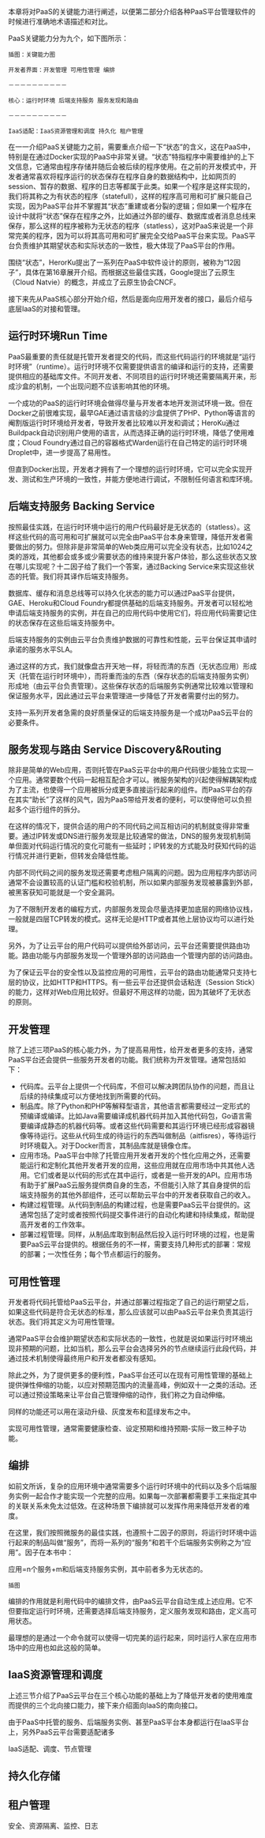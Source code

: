 本章将对PaaS的关键能力进行阐述，以便第二部分介绍各种PaaS平台管理软件的时候进行准确地术语描述和对比。

PaaS关键能力分为九个，如下图所示：

`插图：关键能力图`

`开发者界面：开发管理 可用性管理 编排`

`－－－－－－－－－－`

`核心：运行时环境 后端支持服务 服务发现和路由`

`－－－－－－－－－－`

`IaaS适配：IaaS资源管理和调度 持久化 租户管理`

在一一介绍PaaS关键能力之前，需要重点介绍一下“状态”的含义，这在PaaS中，特别是在通过Docker实现的PaaS中非常关键。“状态”特指程序中需要维护的上下文信息，它通常由程序存储并随后会被后续的程序使用。在之前的开发模式中，开发者通常喜欢将程序运行的状态保存在程序自身的数据结构中，比如网页的session、暂存的数据、程序的日志等都属于此类。如果一个程序是这样实现的，我们将其称之为有状态的程序（statefull），这样的程序高可用和可扩展只能自己实现，因为PaaS平台并不掌握其“状态”重建或者分裂的逻辑；但如果一个程序在设计中就将“状态”保存在程序之外，比如通过外部的缓存、数据库或者消息总线来保存，那么这样的程序被称为无状态的程序（statless），这对PaaS来说是一个非常完美的程序，因为可以将其高可用和可扩展完全交给PaaS平台来实现。PaaS平台负责维护其期望状态和实际状态的一致性，极大体现了PaaS平台的作用。

围绕“状态”，HerorKu提出了一系列在PaaS中软件设计的原则，被称为“12因子”，具体在第16章展开介绍。而根据这些最佳实践，Google提出了云原生（Cloud Natvie）的概念，并成立了云原生协会CNCF。

接下来先从PaaS核心部分开始介绍，然后是面向应用开发者的接口，最后介绍与底层IaaS的对接和管理。

## 运行时环境Run Time

PaaS最重要的责任就是托管开发者提交的代码，而这些代码运行的环境就是“运行时环境”（runtime）。运行时环境不仅需要提供语言的编译和运行的支持，还需要提供相应的基础库文件。不同开发者、不同项目的运行时环境还需要隔离开来，形成沙盒的机制，一个出现问题不应该影响其他的环境。

一个成功的PaaS的运行时环境会做得尽量与开发者本地开发测试环境一致。但在Docker之前很难实现，最早GAE通过语言级的沙盒提供了PHP、Python等语言的阉割版运行时环境给开发者，导致开发者比较难以开发和调试；HeroKu通过Buildpack自动识别用户使用的语言，从而选择正确的运行时环境，降低了使用难度；Cloud Foundry通过自己的容器格式Warden运行在自己特定的运行时环境Droplet中，进一步提高了易用性。

但直到Docker出现，开发者才拥有了一个理想的运行时环境，它可以完全实现开发、测试和生产环境的一致性，并能方便地进行调试，不限制任何语言和库环境。

## 后端支持服务 Backing Service

按照最佳实践，在运行时环境中运行的用户代码最好是无状态的（statless）。这样这些代码的高可用和可扩展就可以完全由PaaS平台本身来管理，降低开发者需要做出的努力。但除非是非常简单的Web类应用可以完全没有状态，比如1024之类的游戏，其他都会或多或少需要状态的维持来提升客户体验，那么这些状态又放在哪儿实现呢？十二因子给了我们一个答案，通过Backing Service来实现这些状态的托管。我们将其译作后端支持服务。

数据库、缓存和消息总线等可以持久化状态的能力可以通过PaaS平台提供，GAE、Heroku和Cloud Foundry都提供基础的后端支持服务。开发者可以轻松地申请后端支持服务的实例，并在自己的应用代码中使用它们，将应用代码需要记住的状态保存在这些后端支持服务中。

后端支持服务的实例由云平台负责维护数据的可靠性和性能，云平台保证其申请时承诺的服务水平SLA。

通过这样的方式，我们就像盘古开天地一样，将轻而清的东西（无状态应用）形成天（托管在运行时环境中），而将重而浊的东西（保存状态的后端支持服务实例）形成地（由云平台负责管理）。这些保存状态的后端服务实例通常比较难以管理和保证服务水平，因此通过云平台来管理进一步降低了开发者需要付出的努力。

支持一系列开发者急需的良好质量保证的后端支持服务是一个成功PaaS云平台的必要条件。

## 服务发现与路由 Service Discovery&Routing

除非是简单的Web应用，否则托管在PaaS云平台中的用户代码很少能独立实现一个应用。通常要数个代码一起相互配合才可以。微服务架构的兴起使得解耦架构成为了主流，也使得一个应用被拆分成更多直接运行起来的组件。而PaaS平台的存在其实“助长”了这样的风气，因为PaaS带给开发者的便利，可以使得他可以负担起多个运行组件的拆分。

在这样的情况下，提供合适的用户的不同代码之间互相访问的机制就变得非常重要。通过IP转发或DNS进行服务发现是比较通常的做法，DNS的服务发现机制简单但面对代码运行情况的变化可能有一些延时；IP转发的方式能及时获知代码的运行情况并进行更新，但转发会降低性能。

内部不同代码之间的服务发现还需要考虑租户隔离的问题。因为应用程序内部访问通常不会设置较高的认证门槛和校验机制，所以如果内部服务发现被暴露到外部，被黑客获知可能就是一个安全漏洞。

为了不限制开发者的编程方式，内部服务发现会尽量选择更加底层的网络协议栈，一般就是四层TCP转发的模式。这样无论是HTTP或者其他上层协议均可以进行处理。

另外，为了让云平台的用户代码可以提供给外部访问，云平台还需要提供路由功能。路由功能与内部服务发现一个管理外部的访问路由一个管理内部的访问路由。

为了保证云平台的安全性以及监控应用的可用性，云平台的路由功能通常只支持七层的协议，比如HTTP和HTTPS。有一些云平台还提供会话粘连（Session Stick）的能力，这样对Web应用比较好。但最好不用这样的功能，因为其破坏了无状态的原则。

## 开发管理

除了上述三项PaaS的核心能力外，为了提高易用性，给开发者更多的支持，通常PaaS平台还会提供一些服务开发者的功能。我们统称为开发管理。通常包括如下：

* 代码库。云平台上提供一个代码库，不但可以解决跨团队协作的问题，而且让后续的持续集成可以方便地找到所需要的代码。
* 制品库。除了Python和PHP等解释型语言，其他语言都需要经过一定形式的预编译或编译。比如Java需要编译成机器代码并加入其他代码包，Go语言需要编译成静态的机器代码等。或者这些代码需要和其运行环境已经形成容器镜像等待运行。这些从代码生成的待运行的东西叫做制品（aitfisres），等待运行时环境载入。对于Docker而言，其制品库就是镜像仓库。
* 应用市场。PaaS平台中除了托管应用开发者开发的个性化应用之外，还需要能运行和定制化其他开发者开发的应用，这些应用就在应用市场中共其他人选用。它们或者是以代码的形式在其中运行，或者是一些开发的API。应用市场有助于扩展PaaS云服务提供商自身的生态，不但能引入除了其自身提供的后端支持服务的其他外部组件，还可以帮助云平台中的开发者获取自己的收入。
* 构建过程管理。从代码到制品的构建过程，也是需要PaaS云平台提供的。这通常包括了定时或者按照代码提交事件进行的自动化构建和持续集成，帮助提高开发者的工作效率。
* 部署过程管理。同样，从制品库取到制品然后投入运行时环境的过程，也是需要PaaS云平台提供的。根据任务的不一样，需要支持几种形式的部署：常规的部署；一次性任务；每个节点都运行的服务。

## 可用性管理

开发者将代码托管给PaaS云平台，并通过部署过程指定了自己的运行期望之后，如果这些代码是符合无状态的标准，那么应该就可以由PaaS云平台来负责其运行状态。我们将其定义为可用性管理。

通常PaaS平台会维护期望状态和实际状态的一致性，也就是说如果运行时环境出现非预期的问题，比如当机，那么云平台会选择另外的节点继续运行此段代码，并通过技术机制使得最终用户和开发者都没有感知。

除此之外，为了提供更多的便利性，PaaS平台还可以在现有可用性管理的基础上提供弹性伸缩的功能，以应对预期范围内的流量高峰，例如双十一之类的活动。还可以通过预设策略来让平台自己管理伸缩的动作，我们称之为自动伸缩。

同样的功能还可以用在滚动升级、灰度发布和蓝绿发布之中。

实现可用性管理，通常需要健康检查、设定预期和维持预期-实际一致三种子功能。

## 编排

如前文所诉，复杂的应用环境中通常需要多个运行时环境中的代码以及多个后端服务实例一起合作才能实现一个完整的应用。如果每一次部署都需要手工来指定其中的关联关系未免太过低效。在这种场景下编排就可以发挥作用来降低开发者的难度。

在这里，我们按照微服务的最佳实践，也遵照十二因子的原则，将运行时环境中运行起来的制品叫做“服务”，而将一系列的“服务”和若干个后端服务实例称之为“应用”。因子在本书中：

应用=n个服务+m和后端支持服务实例，其中前者多为无状态的。

```
插图
```

编排的作用就是利用代码中的编排文件，由PaaS云平台自动生成上述应用。它不但要指定运行时环境，还需要选择后端支持服务，定义服务发现和路由，定义高可用状态。

最理想的是通过一个命令就可以使得一切完美的运行起来，同时运行人家在应用市场中的应用也如此这般的简单。

## IaaS资源管理和调度

上述三节介绍了PaaS云平台在三个核心功能的基础上为了降低开发者的使用难度而提供的三个北向接口能力，接下来介绍面向IaaS的南向接口。

由于PaaS中托管的服务、后端服务实例、甚至PaaS平台本身都运行在IaaS平台上，另外PaaS云平台需要适配诸多

IaaS适配、调度、节点管理

## 持久化存储

## 租户管理

安全、资源隔离、监控、日志

